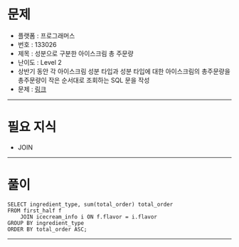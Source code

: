 # 문제
- 플랫폼 : 프로그래머스
- 번호 : 133026
- 제목 : 성분으로 구분한 아이스크림 총 주문량
- 난이도 : Level 2
- 상반기 동안 각 아이스크림 성분 타입과 성분 타입에 대한 아이스크림의 총주문량을 총주문량이 작은 순서대로 조회하는 SQL 문을 작성
- 문제 : <a href="https://school.programmers.co.kr/learn/courses/30/lessons/133026" target="_blank">링크</a>

---

# 필요 지식
- JOIN

---

# 풀이
```mysql
SELECT ingredient_type, sum(total_order) total_order
FROM first_half f
    JOIN icecream_info i ON f.flavor = i.flavor
GROUP BY ingredient_type
ORDER BY total_order ASC;
```

---
